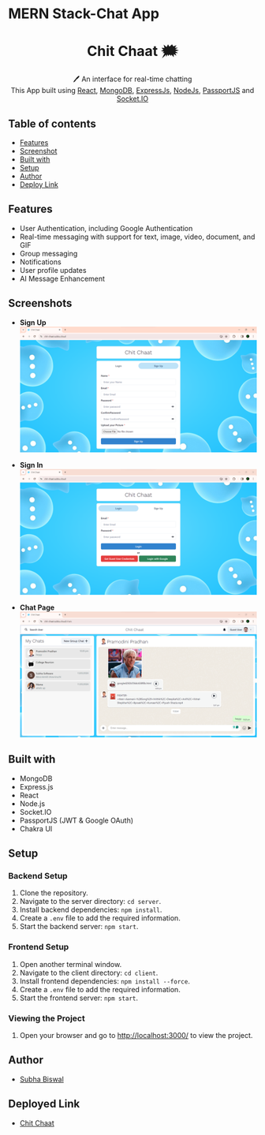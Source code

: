 # MERN Stack-Chat App
 <h1 align="center">Chit Chaat 🗯️</h1> 
<p align="center">
 🖊️ An interface for real-time chatting<br>
     This App built using <a href="https://react.dev/">React</a>, <a href="https://www.mongodb.com/">MongoDB</a>, <a href="https://expressjs.com/">ExpressJs</a>, <a href="https://nodejs.org/en/">NodeJs</a>, <a href="http://www.passportjs.org/">PassportJS</a> and <a href="https://socket.io/">Socket.IO</a>
</p>

## Table of contents

- [Features](#Features)
- [Screenshot](#Screenshots)
- [Built with](#built-with)
- [Setup](#Setup)
- [Author](#author)
- [Deploy Link](#deployed-link)


## Features

- User Authentication, including Google Authentication
- Real-time messaging with support for text, image, video, document, and GIF
- Group messaging
- Notifications
- User profile updates
- AI Message Enhancement

## Screenshots

- **Sign Up**<br />
  ![Sign-Up](./PageScreenShots/Signup.png)

- **Sign In**<br />
  ![Sign-In](./PageScreenShots/Login.png)

- **Chat Page**<br />
  ![Chat-Page](./PageScreenShots/ChatPage.png)

## Built with

- MongoDB
- Express.js
- React
- Node.js
- Socket.IO
- PassportJS (JWT & Google OAuth)
- Chakra UI

## Setup

### Backend Setup
1. Clone the repository.
2. Navigate to the server directory: `cd server`.
3. Install backend dependencies: `npm install`.
4. Create a `.env` file to add the required information.
5. Start the backend server: `npm start`.

### Frontend Setup
1. Open another terminal window.
2. Navigate to the client directory: `cd client`.
3. Install frontend dependencies: `npm install --force`.
4. Create a `.env` file to add the required information.
5. Start the frontend server: `npm start`.

### Viewing the Project
1. Open your browser and go to [http://localhost:3000/](http://localhost:3000/) to view the project.


## Author

- [Subha Biswal](https://github.com/20SB)

## Deployed Link

- [Chit Chaat](https://chit-chaat.subha.fun)
